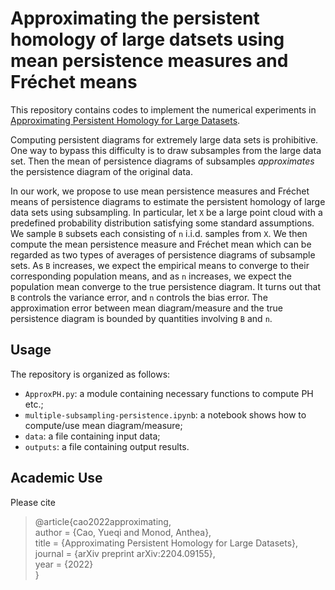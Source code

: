 # Approximating the persistent homology of large datsets using mean persistence measures and Fréchet means

This repository contains codes to implement the numerical experiments in [Approximating Persistent Homology for Large Datasets](https://arxiv.org/abs/2204.09155).

Computing persistent diagrams for extremely large data sets is prohibitive. One way to bypass this difficulty is to draw subsamples from the large data set. Then the mean of persistence diagrams of subsamples *approximates* the persistence diagram of the original data. 

In our work, we propose to use mean persistence measures and Fréchet means of persistence diagrams to estimate the persistent homology of large data sets using subsampling. In particular, let `X` be a large point cloud with a predefined probability distribution satisfying some standard assumptions. We sample `B` subsets each consisting of `n` i.i.d. samples from `X`. We then compute the mean persistence measure and Fréchet mean which can be regarded as two types of averages of persistence diagrams of subsample sets. As `B` increases, we expect the empirical means to converge to their corresponding population means, and as `n` increases, we expect the population mean converge to the true persistence diagram. It turns out that `B` controls the variance error, and `n` controls the bias error. The approximation error between mean diagram/measure and the true persistence diagram is bounded by quantities involving `B` and `n`.

## Usage

The repository is organized as follows:

- `ApproxPH.py`: a module containing necessary functions to compute PH etc.;
- `multiple-subsampling-persistence.ipynb`: a notebook shows how to compute/use mean diagram/measure;
- `data`: a file containing input data;
- `outputs`: a file containing output results.

## Academic Use

Please cite

> @article{cao2022approximating,  
>  author = {Cao, Yueqi and Monod, Anthea},  
>  title = {Approximating Persistent Homology for Large Datasets},  
>  journal = {arXiv preprint arXiv:2204.09155},  
>  year = {2022}  
>  }


 
